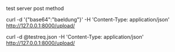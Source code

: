 test server post method 

curl -d '{"base64":"baeldung"}' -H 'Content-Type: application/json' http://127.0.0.1:8000/upload/




curl -d @testreq.json -H 'Content-Type: application/json' http://127.0.0.1:8000/upload/